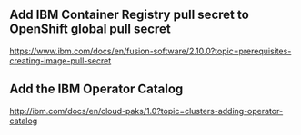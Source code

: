 ## Add IBM Container Registry pull secret to OpenShift global pull secret

https://www.ibm.com/docs/en/fusion-software/2.10.0?topic=prerequisites-creating-image-pull-secret

## Add the IBM Operator Catalog
http://ibm.com/docs/en/cloud-paks/1.0?topic=clusters-adding-operator-catalog

